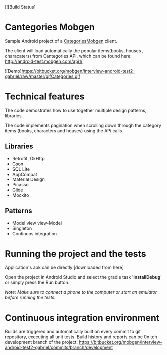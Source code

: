 [![Build Status]

# Cantegories Mobgen
Sample Android project of a [CategoriesMobgen](http://android-test.mobgen.com/api1/) client.

The client will load automatically the  popular items(books, houses , characaters) from Cantegories API, which can be found here: http://android-test.mobgen.com/api1/

![Demo]https://bitbucket.org/mobgen/interview-android-test2-gabriel/raw/master/gifCategories.gif

Technical features
============
The code demostrates how to use together multiple design patterns, libraries.

The code implements pagination when scrolling down through the category items (books, characters and houses) using the APi calls


Libraries
-------
- Retrofit, OkHttp
- Gson
- SQL Lite
- AppCompat
- Material Design
- Picasso
- Glide
- Mockito



Patterns
-------
- Model view view-Model
- Singleton
- Continuos integration


Running the project and the tests
=============
Application's apk can be directly [downloaded from here]

Open the project in Android Studio and select the gradle task '**installDebug**' or simply press the Run button.


_Note: Make sure to connect a phone to the computer or start an emulator before running the tests._

Continuous integration environment
============
Builds are triggered and automatically built on every commit to git repository, executing all unit tests.
Build history and reports can be 0n teh development branch of the project: https://bitbucket.org/mobgen/interview-android-test2-gabriel/commits/branch/development

